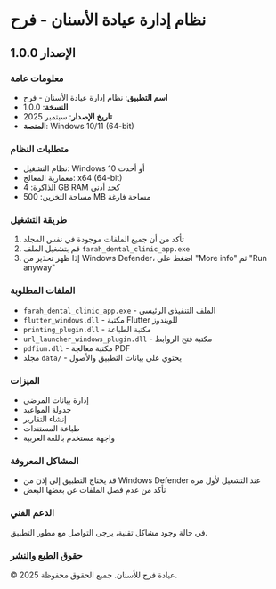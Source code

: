 # نظام إدارة عيادة الأسنان - فرح
## الإصدار 1.0.0

### معلومات عامة
- **اسم التطبيق**: نظام إدارة عيادة الأسنان - فرح
- **النسخة**: 1.0.0
- **تاريخ الإصدار**: سبتمبر 2025
- **المنصة**: Windows 10/11 (64-bit)

### متطلبات النظام
- نظام التشغيل: Windows 10 أو أحدث
- معمارية المعالج: x64 (64-bit)
- الذاكرة: 4 GB RAM كحد أدنى
- مساحة التخزين: 500 MB مساحة فارغة

### طريقة التشغيل
1. تأكد من أن جميع الملفات موجودة في نفس المجلد
2. قم بتشغيل الملف `farah_dental_clinic_app.exe`
3. إذا ظهر تحذير من Windows Defender، اضغط على "More info" ثم "Run anyway"

### الملفات المطلوبة
- `farah_dental_clinic_app.exe` - الملف التنفيذي الرئيسي
- `flutter_windows.dll` - مكتبة Flutter للويندوز
- `printing_plugin.dll` - مكتبة الطباعة
- `url_launcher_windows_plugin.dll` - مكتبة فتح الروابط
- `pdfium.dll` - مكتبة معالجة PDF
- مجلد `data/` - يحتوي على بيانات التطبيق والأصول

### الميزات
- إدارة بيانات المرضى
- جدولة المواعيد
- إنشاء التقارير
- طباعة المستندات
- واجهة مستخدم باللغة العربية

### المشاكل المعروفة
- قد يحتاج التطبيق إلى إذن من Windows Defender عند التشغيل لأول مرة
- تأكد من عدم فصل الملفات عن بعضها البعض

### الدعم الفني
في حالة وجود مشاكل تقنية، يرجى التواصل مع مطور التطبيق.

### حقوق الطبع والنشر
© 2025 عيادة فرح للأسنان. جميع الحقوق محفوظة.
